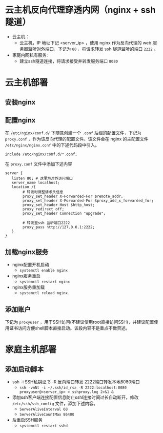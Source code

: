 # 云主机反向代理穿透内网（nginx + ssh隧道）

- 云主机：
  - 云主机，IP 地址下记 <server_ip> ，使用 nginx 作为反向代理的 web 服务器监听对外端口，下记为 `80` ，将请求转发 ssh 隧道监听的端口 `2222` 。
- 家庭内网私有服务:
  - 建立ssh隧道连接，将请求接受并转发服务端口 `8080`

# 云主机部署

## 安装nginx

## 配置nginx
在 `/etc/nginx/conf.d/` 下随意创建一个 `.conf` 后缀的配置文件，下记为 `proxy.conf` ，作为该反向代理的配置文件。该文件会在 nginx 的主配置文件 `/etc/nginx/nginx.conf` 中的下述代码段中引入。

`include /etc/nginx/conf.d/*.conf;`

在 `proxy.conf` 文件中添加下述内容

```
server {
   listen 80; # 这里为对外访问端口
   server_name localhost;
   location /{
        # 转发时调整请求头信息
        proxy_set_header X-Forwarded-For $remote_addr;
        proxy_set_header X-Forwarded-For $proxy_add_x_forwarded_for;
        proxy_set_header Host $http_host;
        proxy_redirect off;
        proxy_set_header Connection "upgrade";
    
        # 转发至ssh 监听端口2222
        proxy_pass http://127.0.0.1:2222;
   }
}
```

## 加载nginx服务
- nginx配置开机启动
  - `systemctl enable nginx`
- nginx服务重启
  - `systemctl restart nginx`
- nginx服务重加载
  - `systemctl reload nginx`

## 添加账户
下记为 `proxyuser` ，用于SSH访问(不建议使用root直接访问SSH)，并建议配置使用证书访问方便shell脚本直接启动。该段内容不是重点不做赘述。


# 家庭主机部署

## 添加启动脚本

- ssh -i SSH私钥证书 -R 反向端口转发 2222端口转发本地8080端口
  - `ssh -vnNt -i ~/.ssh/id_rsa -R 2222:localhost:8080 proxyuser@<server_ip> > sshproxy.log 2>&1 &`
- 添加ssh客户端连接配置信息防止sshl连接时间过长自动断开，修改 `/etc/ssh/ssh_config` 文件，添加下述内容。
  - `ServerAliveInterval 60`
  - `ServerAliveCountMax 86400`
- 后重启SSH服务
  - `systemctl restart sshd`

